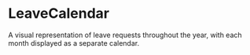 # LeaveCalendar
A visual representation of leave requests throughout the year, with each month displayed as a separate calendar.
